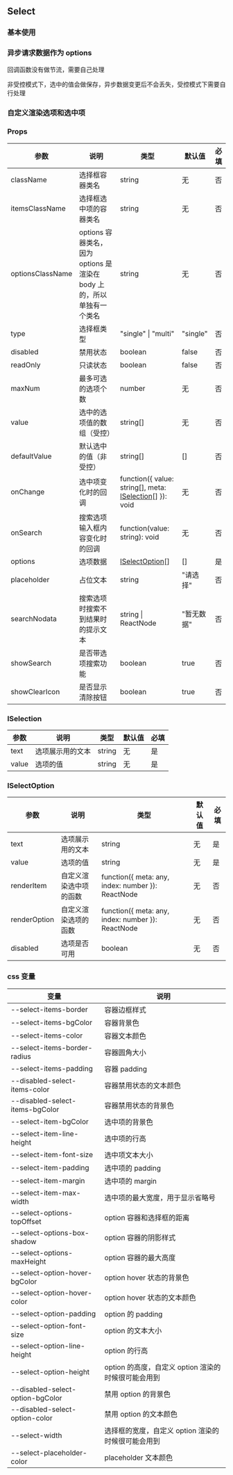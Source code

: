 ## Select

### 基本使用

<code src="../demo/select/select1.tsx"></code>

### 异步请求数据作为 options

回调函数没有做节流，需要自己处理

非受控模式下，选中的值会做保存，异步数据变更后不会丢失，受控模式下需要自行处理

<code src="../demo/select/select2.tsx"></code>

### 自定义渲染选项和选中项

<code src="../demo/select/select3.tsx"></code>

### Props

| 参数             | 说明                                                                  | 类型                                                                   | 默认值     | 必填 |
| ---------------- | --------------------------------------------------------------------- | ---------------------------------------------------------------------- | ---------- | ---- |
| className        | 选择框容器类名                                                        | string                                                                 | 无         | 否   |
| itemsClassName   | 选择框选中项的容器类名                                                | string                                                                 | 无         | 否   |
| optionsClassName | options 容器类名，因为 options 是渲染在 body 上的，所以单独有一个类名 | string                                                                 | 无         | 否   |
| type             | 选择框类型                                                            | "single" \| "multi"                                                    | "single"   | 否   |
| disabled         | 禁用状态                                                              | boolean                                                                | false      | 否   |
| readOnly         | 只读状态                                                              | boolean                                                                | false      | 否   |
| maxNum           | 最多可选的选项个数                                                    | number                                                                 | 无         | 否   |
| value            | 选中的选项值的数组（受控）                                            | string[]                                                               | 无         | 否   |
| defaultValue     | 默认选中的值（非受控）                                                | string[]                                                               | []         | 否   |
| onChange         | 选中项变化时的回调                                                    | function({ value: string[], meta: [ISelection](#iselection)[] }): void | 无         | 否   |
| onSearch         | 搜索选项输入框内容变化时的回调                                        | function(value: string): void                                          | 无         | 否   |
| options          | 选项数据                                                              | [ISelectOption](#iselectoption)[]                                      | []         | 是   |
| placeholder      | 占位文本                                                              | string                                                                 | "请选择"   | 否   |
| searchNodata     | 搜索选项时搜索不到结果时的提示文本                                    | string \| ReactNode                                                    | "暂无数据" | 否   |
| showSearch       | 是否带选项搜索功能                                                    | boolean                                                                | true       | 否   |
| showClearIcon    | 是否显示清除按钮                                                      | boolean                                                                | true       | 否   |

### ISelection

| 参数  | 说明             | 类型   | 默认值 | 必填 |
| ----- | ---------------- | ------ | ------ | ---- |
| text  | 选项展示用的文本 | string | 无     | 是   |
| value | 选项的值         | string | 无     | 是   |

### ISelectOption

| 参数         | 说明                   | 类型                                              | 默认值 | 必填 |
| ------------ | ---------------------- | ------------------------------------------------- | ------ | ---- |
| text         | 选项展示用的文本       | string                                            | 无     | 是   |
| value        | 选项的值               | string                                            | 无     | 是   |
| renderItem   | 自定义渲染选中项的函数 | function({ meta: any, index: number }): ReactNode | 无     | 否   |
| renderOption | 自定义渲染选项的函数   | function({ meta: any, index: number }): ReactNode | 无     | 否   |
| disabled     | 选项是否可用           | boolean                                           | 无     | 否   |

### css 变量

| 变量                             | 说明                                                |
| -------------------------------- | --------------------------------------------------- |
| --select-items-border            | 容器边框样式                                        |
| --select-items-bgColor           | 容器背景色                                          |
| --select-items-color             | 容器文本颜色                                        |
| --select-items-border-radius     | 容器圆角大小                                        |
| --select-items-padding           | 容器 padding                                        |
| --disabled-select-items-color    | 容器禁用状态的文本颜色                              |
| --disabled-select-items-bgColor  | 容器禁用状态的背景色                                |
| --select-item-bgColor            | 选中项的背景色                                      |
| --select-item-line-height        | 选中项的行高                                        |
| --select-item-font-size          | 选中项文本大小                                      |
| --select-item-padding            | 选中项的 padding                                    |
| --select-item-margin             | 选中项的 margin                                     |
| --select-item-max-width          | 选中项的最大宽度，用于显示省略号                    |
| --select-options-topOffset       | option 容器和选择框的距离                           |
| --select-options-box-shadow      | option 容器的阴影样式                               |
| --select-options-maxHeight       | option 容器的最大高度                               |
| --select-option-hover-bgColor    | option hover 状态的背景色                           |
| --select-option-hover-color      | option hover 状态的文本颜色                         |
| --select-option-padding          | option 的 padding                                   |
| --select-option-font-size        | option 的文本大小                                   |
| --select-option-line-height      | option 的行高                                       |
| --select-option-height           | option 的高度，自定义 option 渲染的时候很可能会用到 |
| --disabled-select-option-bgColor | 禁用 option 的背景色                                |
| --disabled-select-option-color   | 禁用 option 的文本颜色                              |
| --select-width                   | 选择框的宽度，自定义 option 渲染的时候很可能会用到  |
| --select-placeholder-color       | placeholder 文本颜色                                |
